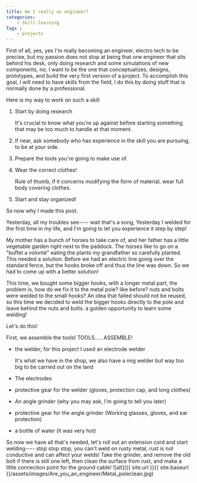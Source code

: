 ```yaml
---
title: Am I really an engineer?
categories: 
    - Skill-learning
Tags :
    - projects
---
```


First of all, yes, yes I'm really becoming an engineer, electro tech to be precise, but my passion does not stop at being that one engineer that sits behind his desk, only doing research and some simulations of new components, no, I want to be the one that conceptualizes, designs, prototypes, and build the very first version of a project. To accomplish this goal, I will need to have skills from the field, I do this by doing stuff that is normally done by a professional.

Here is my way to work on such a skill

1. Start by doing research
   
   It's crucial to know what you're up against before starting something that may be too much to handle at that moment.
2. If near, ask somebody who has experience in the skill you are pursuing, to be at your side.
3. Prepare the tools you're going to make use of.
4. Wear the correct clothes!
   
   Rule of thumb, if it concerns modifying the form of material, wear full body covering clothes.
5. Start and stay organized!
   

So now why I made this post. 

Yesterday, all my troubles see---- wait that's a song, Yesterday I welded for the first time in my life, and I'm going to let you experience it step by step!

My mother has a bunch of horses to take care of, and her father has a little vegetable garden right next to the paddock. The horses like to go on a "buffet a volonté" eating the plants my grandfather so carefully planted.
This needed a solution.
Before we had an electric line going over the standard fence, but the hooks broke off and thus the line was down. So we had to come up with a better solution!

This time, we bought some bigger hooks, with a longer metal part, the problem is, how do we fix it to the metal pole? like before? nuts and bolts were welded to the small hooks?
An idea that failed should not be reused, so this time we decided to weld the bigger hooks directly to the pole and leave behind the nuts and bolts. a golden opportunity to learn some welding!

Let's do this!

First, we assemble the tools! TOOLS..... ASSEMBLE!

* the welder, for this project I used an electrode welder

    It's what we have in the shop, we also have a mig welder but way too big to be carried out on the land
* The electrodes
* protective gear for the welder (gloves, protection cap, and long clothes)  
* An angle grinder (why you may ask, I'm going to tell you later)
* protective gear for the angle grinder (Working glasses, gloves, and ear protection)
* a bottle of water (it was very hot)

So now we have all that's needed, let's roll out an extension cord and start welding---- stop stop stop,
you can't weld on rusty metal, rust is not conductive and can affect your welds!
Take the grinder, and remove the old bolt if there is still one left, then clean the surface from rust, and make a little connection point for the ground cable!
![alt]({{ site.url }}{{ site.baseurl }}/assets/images/Are_you_an_engineer/Metal_poleclean.jpg)

